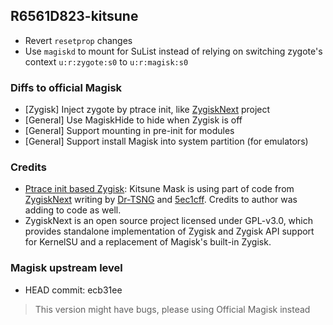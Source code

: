 ## R6561D823-kitsune

- Revert `resetprop` changes
- Use `magiskd` to mount for SuList instead of relying on switching zygote's context `u:r:zygote:s0` to `u:r:magisk:s0`

### Diffs to official Magisk

- [Zygisk] Inject zygote by ptrace init, like [ZygiskNext](https://github.com/Dr-TSNG/ZygiskNext) project
- [General] Use MagiskHide to hide when Zygisk is off
- [General] Support mounting in pre-init for modules
- [General] Support install Magisk into system partition (for emulators)

### Credits
- [Ptrace init based Zygisk](https://github.com/HuskyDG/Magisk/commits/ptrace-zygisk): Kitsune Mask is using part of code from [ZygiskNext](https://github.com/Dr-TSNG/ZygiskNext) writing by [Dr-TSNG](https://github.com/Dr-TSNG/ZygiskNext) and [5ec1cff](https://github.com/5ec1cff). Credits to author was adding to code as well. 
- ZygiskNext is an open source project licensed under GPL-v3.0, which provides standalone implementation of Zygisk and Zygisk API support for KernelSU and a replacement of Magisk's built-in Zygisk.

### Magisk upstream level

- HEAD commit: ecb31ee

> This version might have bugs, please using Official Magisk instead